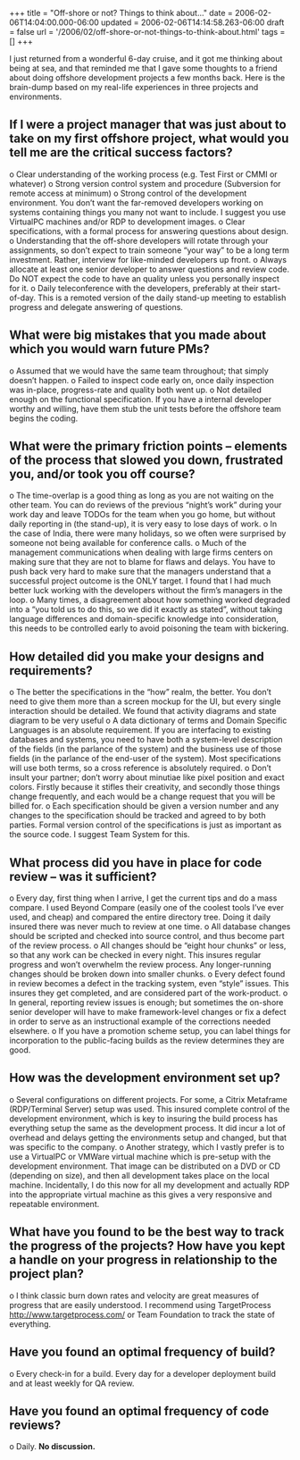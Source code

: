 +++
title = "Off-shore or not? Things to think about..."
date = 2006-02-06T14:04:00.000-06:00
updated = 2006-02-06T14:14:58.263-06:00
draft = false
url = '/2006/02/off-shore-or-not-things-to-think-about.html'
tags = []
+++

I just returned from a wonderful 6-day cruise, and it got me thinking about being at sea, and that reminded me that I gave some thoughts to a friend about doing offshore development projects a few months back. Here is the brain-dump based on my real-life experiences in three projects and environments.

If I were a project manager that was just about to take on my first offshore project, what would you tell me are the critical success factors?
----------------------------------------------------------------------------------------------------------------------------------------------

o Clear understanding of the working process (e.g. Test First or CMMI or whatever) o Strong version control system and procedure (Subversion for remote access at minimum) o Strong control of the development environment. You don’t want the far-removed developers working on systems containing things you many not want to include. I suggest you use VirtualPC machines and/or RDP to development images. o Clear specifications, with a formal process for answering questions about design. o Understanding that the off-shore developers will rotate through your assignments, so don’t expect to train someone “your way” to be a long term investment. Rather, interview for like-minded developers up front. o Always allocate at least one senior developer to answer questions and review code. Do NOT expect the code to have an quality unless you personally inspect for it. o Daily teleconference with the developers, preferably at their start-of-day. This is a remoted version of the daily stand-up meeting to establish progress and delegate answering of questions.

What were big mistakes that you made about which you would warn future PMs?
---------------------------------------------------------------------------

o Assumed that we would have the same team throughout; that simply doesn’t happen. o Failed to inspect code early on, once daily inspection was in-place, progress-rate and quality both went up. o Not detailed enough on the functional specification. If you have a internal developer worthy and willing, have them stub the unit tests before the offshore team begins the coding.

What were the primary friction points – elements of the process that slowed you down, frustrated you, and/or took you off course?
---------------------------------------------------------------------------------------------------------------------------------

o The time-overlap is a good thing as long as you are not waiting on the other team. You can do reviews of the previous “night’s work” during your work day and leave TODOs for the team when you go home, but without daily reporting in (the stand-up), it is very easy to lose days of work. o In the case of India, there were many holidays, so we often were surprised by someone not being available for conference calls. o Much of the management communications when dealing with large firms centers on making sure that they are not to blame for flaws and delays. You have to push back very hard to make sure that the managers understand that a successful project outcome is the ONLY target. I found that I had much better luck working with the developers without the firm’s managers in the loop. o Many times, a disagreement about how something worked degraded into a “you told us to do this, so we did it exactly as stated”, without taking language differences and domain-specific knowledge into consideration, this needs to be controlled early to avoid poisoning the team with bickering.

How detailed did you make your designs and requirements?
--------------------------------------------------------

o The better the specifications in the “how” realm, the better. You don’t need to give them more than a screen mockup for the UI, but every single interaction should be detailed. We found that activity diagrams and state diagram to be very useful o A data dictionary of terms and Domain Specific Languages is an absolute requirement. If you are interfacing to existing databases and systems, you need to have both a system-level description of the fields (in the parlance of the system) and the business use of those fields (in the parlance of the end-user of the system). Most specifications will use both terms, so a cross reference is absolutely required. o Don’t insult your partner; don’t worry about minutiae like pixel position and exact colors. Firstly because it stifles their creativity, and secondly those things change frequently, and each would be a change request that you will be billed for. o Each specification should be given a version number and any changes to the specification should be tracked and agreed to by both parties. Formal version control of the specifications is just as important as the source code. I suggest Team System for this.

What process did you have in place for code review – was it sufficient?
-----------------------------------------------------------------------

o Every day, first thing when I arrive, I get the current tips and do a mass compare. I used Beyond Compare (easily one of the coolest tools I’ve ever used, and cheap) and compared the entire directory tree. Doing it daily insured there was never much to review at one time. o All database changes should be scripted and checked into source control, and thus become part of the review process. o All changes should be “eight hour chunks” or less, so that any work can be checked in every night. This insures regular progress and won’t overwhelm the review process. Any longer-running changes should be broken down into smaller chunks. o Every defect found in review becomes a defect in the tracking system, even “style” issues. This insures they get completed, and are considered part of the work-product. o In general, reporting review issues is enough; but sometimes the on-shore senior developer will have to make framework-level changes or fix a defect in order to serve as an instructional example of the corrections needed elsewhere. o If you have a promotion scheme setup, you can label things for incorporation to the public-facing builds as the review determines they are good.

How was the development environment set up?
-------------------------------------------

o Several configurations on different projects. For some, a Citrix Metaframe (RDP/Terminal Server) setup was used. This insured complete control of the development environment, which is key to insuring the build process has everything setup the same as the development process. It did incur a lot of overhead and delays getting the environments setup and changed, but that was specific to the company. o Another strategy, which I vastly prefer is to use a VirtualPC or VMWare virtual machine which is pre-setup with the development environment. That image can be distributed on a DVD or CD (depending on size), and then all development takes place on the local machine. Incidentally, I do this now for all my development and actually RDP into the appropriate virtual machine as this gives a very responsive and repeatable environment.

What have you found to be the best way to track the progress of the projects? How have you kept a handle on your progress in relationship to the project plan?
--------------------------------------------------------------------------------------------------------------------------------------------------------------

o I think classic burn down rates and velocity are great measures of progress that are easily understood. I recommend using TargetProcess http://www.targetprocess.com/ or Team Foundation to track the state of everything.

Have you found an optimal frequency of build?
---------------------------------------------

o Every check-in for a build. Every day for a developer deployment build and at least weekly for QA review.

Have you found an optimal frequency of code reviews?
----------------------------------------------------

o Daily. **No discussion.**

